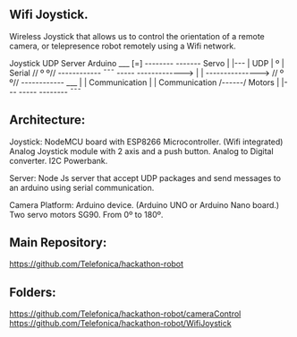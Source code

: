 Wifi Joystick.
----------------------------------
Wireless Joystick that allows us to control the orientation of a remote camera, or telepresence robot remotely using a Wifi network.

  Joystick                        UDP Server                           Arduino
                                                                                              ___
    [=]                             --------                           -------     Servo      | |---
     |             UDP              |    º |         Serial           // º º//  ------------  ¯¯¯
   -----      ------------->        |      |     --------------->    // º º//   ------------  ___
   |   |      Communication         |      |      Communication     /------/      Motors      | |---
   -----                            --------                                                  ¯¯¯

Architecture:
------------------
Joystick:
NodeMCU board with ESP8266 Microcontroller. (Wifi integrated)
Analog Joystick module with 2 axis and a push button.
Analog to Digital converter. I2C
Powerbank.

Server:
Node Js server that accept UDP packages and send messages to an arduino using serial communication.

Camera Platform:
 Arduino device. (Arduino UNO or Arduino Nano board.)
 Two servo motors SG90. From 0º to 180º.

Main Repository:
------------------
https://github.com/Telefonica/hackathon-robot

Folders:
-----------------
https://github.com/Telefonica/hackathon-robot/cameraControl
https://github.com/Telefonica/hackathon-robot/WifiJoystick
